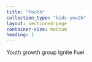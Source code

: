 ```yaml
---
title: "Youth"
collection_type: "kids-youth"
layout: sectioned-page
container-size: medium
heading: 1
---
```


Youth growth group 
Ignite
Fuel
